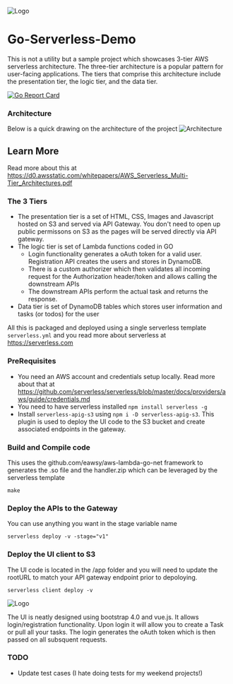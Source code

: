 
![Logo](docs/logo.png)

# Go-Serverless-Demo
This is not a utility but a sample project which showcases 3-tier AWS serverless architecture. The three-tier architecture is a popular pattern for user-facing applications. The tiers that comprise this architecture include the presentation tier, the logic tier, and the data tier.

[![Go Report Card](https://goreportcard.com/badge/github.com/vdparikh/go-serverless-demo)](https://goreportcard.com/report/github.com/vdparikh/go-serverless-demo)

### Architecture
Below is a quick drawing on the architecture of the project
![Architecture](docs/architecture.png)


## Learn More
Read more about this at https://d0.awsstatic.com/whitepapers/AWS_Serverless_Multi-Tier_Architectures.pdf

### The 3 Tiers
- The presentation tier is a set of HTML, CSS, Images and Javascript hosted on S3 and served via API Gateway. You don't need to open up public permissons on S3 as the pages will be served directly via API gateway. 
- The logic tier is set of Lambda functions coded in GO 
    - Login functionality generates a oAuth token for a valid user. Registration API creates the users and stores in DynamoDB. 
    - There is a custom authorizer which then validates all incoming request for the Authorization header/token and allows calling the downstream APIs
    - The downstream APIs perform the actual task and returns the response. 
- Data tier is set of DynamoDB tables which stores user information and tasks (or todos) for the user

All this is packaged and deployed using a single serverless template `serverless.yml` and you read more about serverless at https://serverless.com

### PreRequisites
- You need an AWS account and credentials setup locally. Read more about that at https://github.com/serverless/serverless/blob/master/docs/providers/aws/guide/credentials.md
- You need to have serverless installed `npm install serverless -g`
- Install `serverless-apig-s3` using `npm i -D serverless-apig-s3`. This plugin is used to deploy the UI code to the S3 bucket and create associated endpoints in the gateway. 

### Build and Compile code
This uses the github.com/eawsy/aws-lambda-go-net framework to generates the .so file and the handler.zip which can be leveraged by the serverless template
```
make
```

### Deploy the APIs to the Gateway
You can use anything you want in the stage variable name
```
serverless deploy -v -stage="v1"
```


### Deploy the UI client to S3
The UI code is located in the /app folder and you will need to update the rootURL to match your API gateway endpoint prior to depoloying. 
```
serverless client deploy -v
```
![Logo](docs/app.png)

The UI is neatly designed using bootstrap 4.0 and vue.js. It allows login/registration functionality. Upon login it will allow you to create a Task or pull all your tasks. The login generates the oAuth token which is then passed on all subsquent requests. 

### TODO
- Update test cases (I hate doing tests for my weekend projects!)
